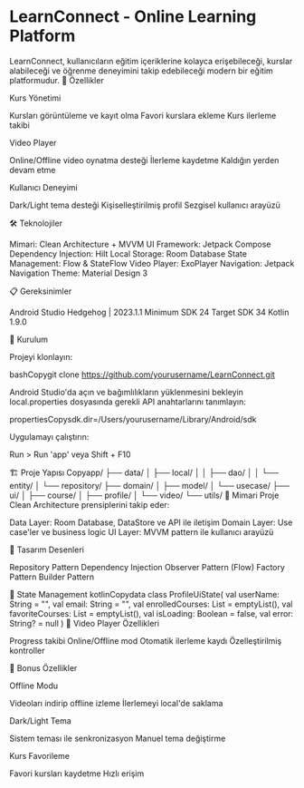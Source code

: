 # LearnConnect - Online Learning Platform
LearnConnect, kullanıcıların eğitim içeriklerine kolayca erişebileceği, kurslar alabileceği ve öğrenme deneyimini takip edebileceği modern bir eğitim platformudur.
🚀 Özellikler

Kurs Yönetimi

Kursları görüntüleme ve kayıt olma
Favori kurslara ekleme
Kurs ilerleme takibi


Video Player

Online/Offline video oynatma desteği
İlerleme kaydetme
Kaldığın yerden devam etme


Kullanıcı Deneyimi

Dark/Light tema desteği
Kişiselleştirilmiş profil
Sezgisel kullanıcı arayüzü



🛠️ Teknolojiler

Mimari: Clean Architecture + MVVM
UI Framework: Jetpack Compose
Dependency Injection: Hilt
Local Storage: Room Database
State Management: Flow & StateFlow
Video Player: ExoPlayer
Navigation: Jetpack Navigation
Theme: Material Design 3

📋 Gereksinimler

Android Studio Hedgehog | 2023.1.1
Minimum SDK 24
Target SDK 34
Kotlin 1.9.0

🔧 Kurulum

Projeyi klonlayın:

bashCopygit clone https://github.com/yourusername/LearnConnect.git

Android Studio'da açın ve bağımlılıkların yüklenmesini bekleyin
local.properties dosyasında gerekli API anahtarlarını tanımlayın:

propertiesCopysdk.dir=/Users/yourusername/Library/Android/sdk

Uygulamayı çalıştırın:

Run > Run 'app'
veya Shift + F10



🏗️ Proje Yapısı
Copyapp/
├── data/
│   ├── local/
│   │   ├── dao/
│   │   └── entity/
│   └── repository/
├── domain/
│   ├── model/
│   └── usecase/
├── ui/
│   ├── course/
│   ├── profile/
│   └── video/
└── utils/
🎯 Mimari
Proje Clean Architecture prensiplerini takip eder:

Data Layer: Room Database, DataStore ve API ile iletişim
Domain Layer: Use case'ler ve business logic
UI Layer: MVVM pattern ile kullanıcı arayüzü

🎨 Tasarım Desenleri

Repository Pattern
Dependency Injection
Observer Pattern (Flow)
Factory Pattern
Builder Pattern

🔄 State Management
kotlinCopydata class ProfileUiState(
    val userName: String = "",
    val email: String = "",
    val enrolledCourses: List<CoursePreview> = emptyList(),
    val favoriteCourses: List<CoursePreview> = emptyList(),
    val isLoading: Boolean = false,
    val error: String? = null
)
🎥 Video Player Özellikleri

Progress takibi
Online/Offline mod
Otomatik ilerleme kaydı
Özelleştirilmiş kontroller

🌟 Bonus Özellikler

Offline Modu

Videoları indirip offline izleme
İlerlemeyi local'de saklama


Dark/Light Tema

Sistem teması ile senkronizasyon
Manuel tema değiştirme


Kurs Favorileme

Favori kursları kaydetme
Hızlı erişim

